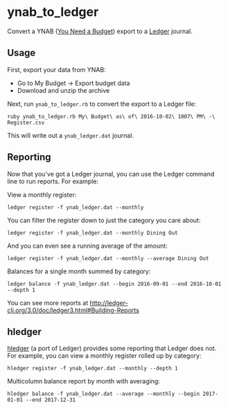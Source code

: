 # ynab_to_ledger

Convert a YNAB ([You Need a Budget](https://www.youneedabudget.com)) export to a [Ledger](http://ledger-cli.org) journal.

## Usage

First, export your data from YNAB:

* Go to My Budget -> Export budget data
* Download and unzip the archive

Next, run `ynab_to_ledger.rb` to convert the export to a Ledger file:

`ruby ynab_to_ledger.rb My\ Budget\ as\ of\ 2016-10-02\ 1007\ PM\ -\ Register.csv`

This will write out a `ynab_ledger.dat` journal.

## Reporting

Now that you've got a Ledger journal, you can use the Ledger command line to run reports. For example:

View a monthly register:

`ledger register -f ynab_ledger.dat --monthly`

You can filter the register down to just the category you care about:

`ledger register -f ynab_ledger.dat --monthly Dining Out`

And you can even see a running average of the amount:

`ledger register -f ynab_ledger.dat --monthly --average Dining Out`

Balances for a single month summed by category:

`ledger balance -f ynab_ledger.dat --begin 2016-09-01 --end 2016-10-01 --depth 1`

You can see more reports at http://ledger-cli.org/3.0/doc/ledger3.html#Building-Reports

## hledger

[hledger](http://hledger.org/) (a port of Ledger) provides some reporting that Ledger does not. For example, you can view a monthly register rolled up by category:

`hledger register -f ynab_ledger.dat --monthly --depth 1`

Multicolumn balance report by month with averaging:

`hledger balance -f ynab_ledger.dat --average --monthly --begin 2017-01-01 --end 2017-12-31`

